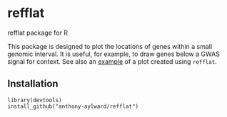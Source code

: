 # refflat
refflat package for R

This package is designed to plot the locations of genes within a small genomic
interval. It is useful, for example, to draw genes below a GWAS signal
for context. See also an [example](https://github.com/anthony-aylward/islet-cytokines-outline/blob/master/nfatc2-ENSG00000101096.pdf) of a plot created using `refflat`.

## Installation

```
library(devtools)
install_github("anthony-aylward/refflat")
```
